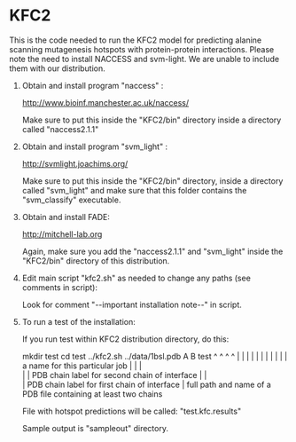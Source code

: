 # KFC2
This is the code needed to run the KFC2 model for predicting alanine scanning mutagenesis hotspots with protein-protein interactions. Please note the need to install NACCESS and svm-light. We are unable to include them with our distribution. 

1) Obtain and install program "naccess" :

      http://www.bioinf.manchester.ac.uk/naccess/

   Make sure to put this inside the "KFC2/bin" directory inside a directory called "naccess2.1.1"

2) Obtain and install program "svm_light" :
 
      http://svmlight.joachims.org/

   Make sure to put this inside the "KFC2/bin" directory, inside a directory called "svm_light" and make sure that this folder contains the "svm_classify" executable.


3) Obtain and install FADE:

      http://mitchell-lab.org

   Again, make sure you add the "naccess2.1.1" and "svm_light" inside the "KFC2/bin" directory of this distribution. 

5) Edit main script "kfc2.sh" as needed to change any paths (see comments in script):

   Look for comment "--important installation note--" in script.


6) To run a test of the installation:

   If you run test within KFC2 distribution directory, do this:

      mkdir test
      cd test
      ../kfc2.sh ../data/1bsl.pdb  A  B  test
                          ^        ^  ^  ^
                          |        |  |  |
                          |        |  |  |
                          |        |  |  a name for this particular job
                          |        |  |  
                          |        |  PDB chain label for second chain of interface
                          |        |   
                          |        PDB chain label for first chain of interface
                          |
                          full path and name of a PDB file containing at least two chains


   File with hotspot predictions will be called:  "test.kfc.results"
      
   Sample output is "sampleout" directory.
